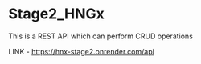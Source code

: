 # Stage2_HNGx

This is a REST API which can perform CRUD operations

LINK - https://hnx-stage2.onrender.com/api
